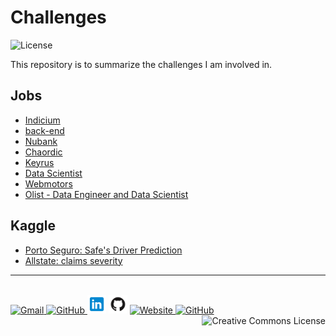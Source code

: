 # Challenges
![License](https://img.shields.io/badge/Code%20License-MIT-blue.svg)

This repository is to summarize the challenges I am involved in.

## Jobs
- [Indicium](https://github.com/brunocampos01/challenge-indicium)
- [back-end](https://github.com/brunocampos01/challenge-back-end)
- [Nubank](https://github.com/brunocampos01/challenge-nubank)
- [Chaordic](https://github.com/brunocampos01/challenge-chaordic)
- [Keyrus](https://github.com/brunocampos01/challenge-keyrus)
- [Data Scientist](https://github.com/brunocampos01/predicting-retail-churn-with-azure-ml-studio)
- [Webmotors](https://github.com/brunocampos01/challenge-webmotors-data-engineer)
- [Olist - Data Engineer and Data Scientist](https://github.com/olist/work-at-olist-data)

## Kaggle
- [Porto Seguro: Safe's Driver Prediction](https://github.com/brunocampos01/porto-seguro-safe-driver-prediction)
- [Allstate: claims severity](https://github.com/brunocampos01/allstate-claims-severity)

---

<p  align="left">
<br/>
<a href="mailto:brunocampos01@gmail.com" target="_blank"><img src="https://github.com/brunocampos01/devops/blob/master/images/email.png" alt="Gmail" width="30">
</a>
<a href="https://stackoverflow.com/users/8329698/bruno-campos" target="_blank"><img src="https://github.com/brunocampos01/devops/blob/master/images/stackoverflow.png" alt="GitHub" width="30">
</a>
<a href="https://www.linkedin.com/in/brunocampos01" target="_blank"><img src="https://github.com/brunocampos01/devops/blob/master/images/linkedin.png" alt="LinkedIn" width="30"></a>
<a href="https://github.com/brunocampos01" target="_blank"><img src="https://github.com/brunocampos01/devops/blob/master/images/github.png" alt="GitHub" width="30"></a>
<a href="https://brunocampos01.netlify.app/" target="_blank"><img src="https://github.com/brunocampos01/devops/blob/master/images/blog.png" alt="Website" width="30">
</a>
<a href="https://medium.com/@brunocampos01" target="_blank"><img src="https://github.com/brunocampos01/devops/blob/master/images/medium.png" alt="GitHub" width="30">
</a>
<a rel="license" href="http://creativecommons.org/licenses/by-sa/4.0/"><img alt="Creative Commons License" style="border-width:0" src="https://i.creativecommons.org/l/by-sa/4.0/88x31.png",  align="right" /></a><br/>
</p>
